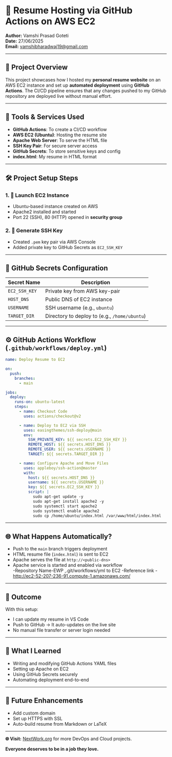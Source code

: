 
# 🚀 Resume Hosting via GitHub Actions on AWS EC2  
**Author:** Vamshi Prasad Goteti  
**Date:** 27/06/2025  
**Email:** vamshibharadwaj19@gmail.com  

---

## 📘 Project Overview  
This project showcases how I hosted my **personal resume website** on an AWS EC2 instance and set up **automated deployment** using **GitHub Actions**. The CI/CD pipeline ensures that any changes pushed to my GitHub repository are deployed live without manual effort.

---

## 🧰 Tools & Services Used  
- **GitHub Actions**: To create a CI/CD workflow  
- **AWS EC2 (Ubuntu)**: Hosting the resume site  
- **Apache Web Server**: To serve the HTML file  
- **SSH Key Pair**: For secure server access  
- **GitHub Secrets**: To store sensitive keys and config  
- **index.html**: My resume in HTML format  

---

## 🛠️ Project Setup Steps

### 1. 🚀 Launch EC2 Instance  
- Ubuntu-based instance created on AWS  
- Apache2 installed and started  
- Port 22 (SSH), 80 (HTTP) opened in **security group**

### 2. 🔐 Generate SSH Key  
- Created `.pem` key pair via AWS Console  
- Added private key to GitHub Secrets as `EC2_SSH_KEY`  

---

## 🧩 GitHub Secrets Configuration  

| Secret Name       | Description                          |
|-------------------|--------------------------------------|
| `EC2_SSH_KEY`     | Private key from AWS key-pair        |
| `HOST_DNS`        | Public DNS of EC2 instance           |
| `USERNAME`        | SSH username (e.g., `ubuntu`)        |
| `TARGET_DIR`      | Directory to deploy to (e.g., `/home/ubuntu`) |

---

## ⚙️ GitHub Actions Workflow (`.github/workflows/deploy.yml`)

```yaml
name: Deploy Resume to EC2

on:
  push:
    branches:
      - main

jobs:
  deploy:
    runs-on: ubuntu-latest
    steps:
      - name: Checkout Code
        uses: actions/checkout@v2

      - name: Deploy to EC2 via SSH
        uses: easingthemes/ssh-deploy@main
        env:
          SSH_PRIVATE_KEY: ${{ secrets.EC2_SSH_KEY }}
          REMOTE_HOST: ${{ secrets.HOST_DNS }}
          REMOTE_USER: ${{ secrets.USERNAME }}
          TARGET: ${{ secrets.TARGET_DIR }}

      - name: Configure Apache and Move Files
        uses: appleboy/ssh-action@master
        with:
          host: ${{ secrets.HOST_DNS }}
          username: ${{ secrets.USERNAME }}
          key: ${{ secrets.EC2_SSH_KEY }}
          script: |
            sudo apt-get update -y
            sudo apt-get install apache2 -y
            sudo systemctl start apache2
            sudo systemctl enable apache2
            sudo cp /home/ubuntu/index.html /var/www/html/index.html
```

---

## 🌐 What Happens Automatically?

- Push to the `main` branch triggers deployment  
- HTML resume file (`index.html`) is sent to EC2  
- Apache serves the file at `http://<public-dns>`  
- Apache service is started and enabled via workflow  
-Repository Name-EWP ,.git/workflows/yml to EC2
-Reference link - http://ec2-52-207-236-91.compute-1.amazonaws.com/
---

## 🎯 Outcome

With this setup:
- I can update my resume in VS Code  
- Push to GitHub → It auto-updates on the live site  
- No manual file transfer or server login needed  

---

## 🧠 What I Learned

- Writing and modifying GitHub Actions YAML files  
- Setting up Apache on EC2  
- Using GitHub Secrets securely  
- Automating deployment end-to-end  

---

## 🔗 Future Enhancements

- Add custom domain  
- Set up HTTPS with SSL  
- Auto-build resume from Markdown or LaTeX  

---

**🌐 Visit:** [NextWork.org](https://nextwork.org) for more DevOps and Cloud projects.  

**Everyone deserves to be in a job they love.**
